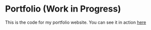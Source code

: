 # Portfolio (Work in Progress)

This is the code for my portfolio website. You can see it in action [here](https://namidev.xyz/)
